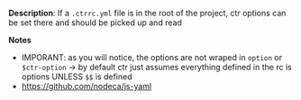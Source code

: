 __Description__: If a `.ctrrc.yml` file is in the root of the project, ctr options can be set there and should be picked up and read

__Notes__

+ IMPORANT: as you will notice, the options are not wraped in `option` or `$ctr-option` -> by default ctr just assumes everything defined in the rc is options UNLESS `$$` is defined
+ https://github.com/nodeca/js-yaml